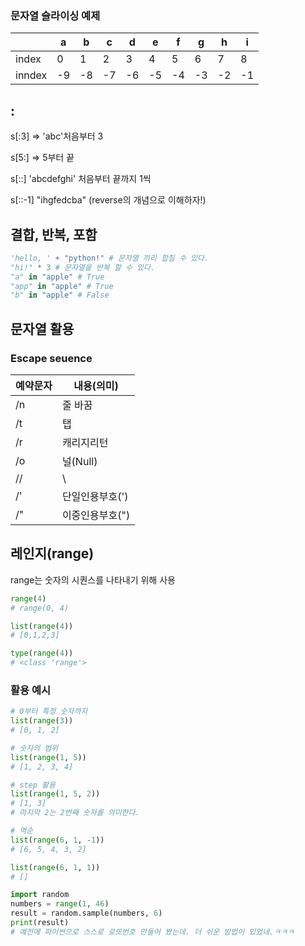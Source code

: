 ### 문자열 슬라이싱 예제

|        | a    | b    | c    | d    | e    | f    | g    | h    | i    |
| ------ | ---- | ---- | ---- | ---- | ---- | ---- | ---- | ---- | ---- |
| index  | 0    | 1    | 2    | 3    | 4    | 5    | 6    | 7    | 8    |
| inndex | -9   | -8   | -7   | -6   | -5   | -4   | -3   | -2   | -1   |

## :

s[:3] => 'abc'처음부터 3

s[5:] => 5부터 끝

s[::]  'abcdefghi'  처음부터 끝까지 1씩

s[::-1] "ihgfedcba" (reverse의 개념으로 이해하자!)

## 결합, 반복, 포함

```python
'hello, ' + "python!" # 문자열 끼리 합칠 수 있다. 
"hi!" * 3 # 문자열을 반복 할 수 있다. 
"a" in "apple" # True
"app" in "apple" # True
"b" in "apple" # False
```

## 문자열 활용

### Escape seuence

| 예약문자 | 내용(의미)      |
| -------- | --------------- |
| /n       | 줄 바꿈         |
| /t       | 탭              |
| /r       | 캐리지리턴      |
| /o       | 널(Null)        |
| //       | \               |
| /'       | 단일인용부호(') |
| /"       | 이중인용부호(") |

## 레인지(range)

range는 숫자의 시퀀스를 나타내기 위해 사용

```python
range(4)
# range(0, 4)

list(range(4))
# [0,1,2,3]

type(range(4))
# <class 'range'>
```

### 활용 예시

```python
# 0부터 특정 숫자까지
list(range(3))
# [0, 1, 2]

# 숫자의 범위
list(range(1, 5))
# [1, 2, 3, 4]

# step 활용
list(range(1, 5, 2))
# [1, 3]
# 마지막 2는 2번째 숫자를 의미한다. 

# 역순
list(range(6, 1, -1))
# [6, 5, 4, 3, 2]

list(range(6, 1, 1))
# []
```



```python
import random
numbers = range(1, 46)
result = random.sample(numbers, 6)
print(result)
# 예전에 파이썬으로 스스로 로또번호 만들어 봤는데. 더 쉬운 방법이 있었네.ㅋㅋㅋ
```

